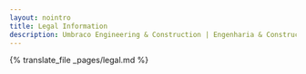 ```yaml
---
layout: nointro
title: Legal Information
description: Umbraco Engineering & Construction | Engenharia & Construção | Construção chave na mão
---
```


<!-- FORWARD TO TRANSLATION PAGE -->
{% translate_file _pages/legal.md %} 